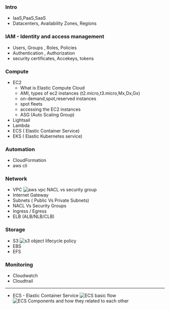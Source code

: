 ### Intro 
* IaaS,PaaS,SaaS
* Datacenters, Availability Zones, Regions 

### IAM - Identity and access management 

* Users, Groups , Roles, Policies
* Authentication , Authorization
* security certificates, Accekeys, tokens

### Compute 
* EC2 
    + What is Elastic Compute Cloud 
    + AMI, types of ec2 instances (t2.micro,t3.micro,Mx,Dx,Gx)
    + on-demand,spot,reserved instances 
    + spot fleets
    + accessing the EC2 instances
    + ASG (Auto Scaling Group)
* Lightsail
* Lambda
* ECS ( Elastic Container Service)
* EKS ( Elastic Kubernetes service)

### Automation
* CloudFormation
* aws cli

### Network 
* VPC 
![aws vpc NACL vs security group](https://i.gyazo.com/f2fb3101e02cb7ac589a100a99f1abe7.png)
* Internet Gateway
* Subnets ( Public Vs Private Subnets)
* NACL Vs Security Groups
* Ingress / Egress
* ELB (ALB/NLB/CLB)


### Storage
* S3
![s3 object lifecycle policy](https://i.gyazo.com/f15bd20b360cdcb9b636bac07df6677e.png)
* EBS
* EFS


### Monitoring
* Cloudwatch
* Cloudtrail 

---
- ECS - Elastic Container Service 
![ECS basic flow](https://i.gyazo.com/784c127024c910d03b05f46ac1bbdc2b.png)
![ECS Components and how they related to each other ](https://i.gyazo.com/19452cd437bfbd6ca21ad982ff4ad7bf.png)
